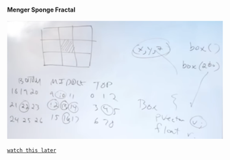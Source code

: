 #### Menger Sponge Fractal

![`Chart to study`](image.png)

[`watch this later`](https://www.youtube.com/watch?v=LG8ZK-rRkXo)